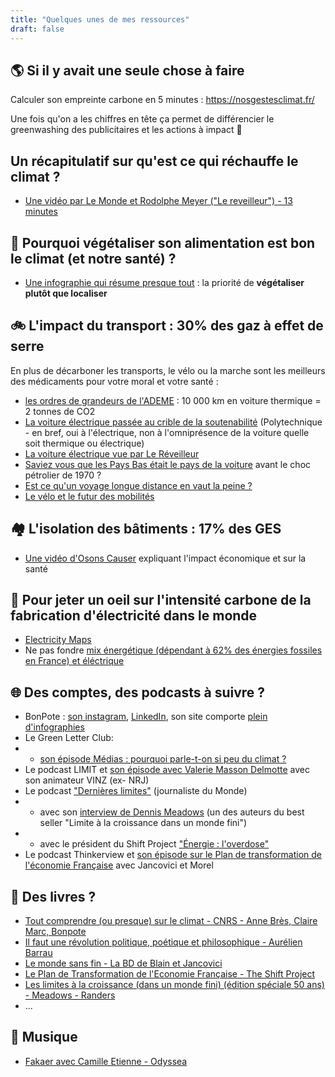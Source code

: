 ```yaml
---
title: "Quelques unes de mes ressources"
draft: false
---
```


## 🌎 Si il y avait une seule chose à faire
Calculer son empreinte carbone en 5 minutes : https://nosgestesclimat.fr/

Une fois qu'on a les chiffres en tête ça permet de différencier le greenwashing des publicitaires et les actions à impact 💪

## Un récapitulatif sur qu'est ce qui réchauffe le climat ?

* [Une vidéo par Le Monde et Rodolphe Meyer ("Le reveilleur") - 13 minutes](https://www.youtube.com/watch?v=GVJRZqI6h2k)

## 🍄 Pourquoi végétaliser son alimentation est bon le climat (et notre santé) ?

* [Une infographie qui résume presque tout](https://bonpote.com/wp-content/uploads/2021/05/ALIMENTATION-BON-POTE-1.png) : la priorité de **végétaliser plutôt que localiser**

## 🚲 L'impact du transport : 30% des gaz à effet de serre
En plus de décarboner les transports, le vélo ou la marche sont les meilleurs des médicaments pour votre moral et votre santé :

* [les ordres de grandeurs de l'ADEME](https://monimpacttransport.fr/) : 10 000 km en voiture thermique = 2 tonnes de CO2
* [La voiture électrique passée au crible de la soutenabilité](https://www.polytechnique-insights.com/tribunes/planete/la-voiture-electrique-passee-au-crible-de-la-soutenabilite/) (Polytechnique - en bref, oui à l'électrique, non à l'omniprésence de la voiture quelle soit thermique ou électrique)
* [La voiture électrique vue par Le Réveilleur](https://www.youtube.com/watch?v=zjaUqUozwdc)
* [Saviez vous que les Pays Bas était le pays de la voiture](https://www.youtube.com/watch?v=JFM2rMJ227A) avant le choc pétrolier de 1970 ?
* [Est ce qu'un voyage longue distance en vaut la peine ?](https://www.facebook.com/100028971056614/posts/votre-trajet-en-avion-en-vaut-il-vraiment-la-peine-je-vois-encore-trop-de-person/554332095542487/) 
* [Le vélo et le futur des mobilités](https://bonpote.com/le-velo-est-le-futur-de-nos-mobilites-1-5/)

## 🏘 L'isolation des bâtiments : 17% des GES

* [Une vidéo d'Osons Causer](https://www.youtube.com/watch?v=lUWj0Mhr8bs) expliquant l'impact économique et sur la santé

## 🔌 Pour jeter un oeil sur l'intensité carbone de la fabrication d'électricité dans le monde

* [Electricity Maps](https://app.electricitymaps.com/map)
* Ne pas fondre [mix énergétique (dépendant à 62% des énergies fossiles en France) et éléctrique](https://www.statistiques.developpement-durable.gouv.fr/edition-numerique/chiffres-cles-energie-2021/6-bilan-energetique-de-la-france)

## 🌐 Des comptes, des podcasts à suivre ?

* BonPote : [son instagram](https://www.instagram.com/bonpote/), [LinkedIn](https://www.linkedin.com/in/thomas-wagner-0807b932/), son site comporte [plein d'infographies](https://bonpote.com/les-infographies-du-6eme-rapport-du-giec/)
* Le Green Letter Club:
* * [son épisode Médias : pourquoi parle-t-on si peu du climat ?](https://www.youtube.com/watch?v=ZC0FFdBLMAI)
* Le podcast LIMIT et [son épisode avec Valerie Masson Delmotte](https://youtu.be/gnbu6oXD-7M) avec son animateur VINZ (ex- NRJ)
* Le podcast ["Dernières limites"](https://podcast.ausha.co/dernieres-limites/bande-annonce) (journaliste du Monde)
* * avec son [interview de Dennis Meadows](https://podcast.ausha.co/dernieres-limites/prologue-dennis-meadows) (un des auteurs du best seller "Limite à la croissance dans un monde fini") 
* * avec le président du Shift Project ["Énergie : l'overdose"](https://podcast.ausha.co/dernieres-limites/episode-7)
* Le podcast Thinkerview et [son épisode sur le Plan de transformation de l'économie Française](https://www.youtube.com/watch?v=dmBRwFVQk_M) avec Jancovici et Morel

## 📗 Des livres ?
* [Tout comprendre (ou presque) sur le climat - CNRS - Anne Brès, Claire Marc, Bonpote](https://www.placedeslibraires.fr/livre/9782271139771-tout-comprendre-ou-presque-sur-le-climat-anne-bres-claire-marc-bonpote/)
* [Il faut une révolution politique, poétique et philosophique - Aurélien Barrau](https://www.placedeslibraires.fr/livre/9791038701298-il-faut-une-revolution-politique-poetique-et-philosophique-aurelien-/*)
* [Le monde sans fin - La BD de Blain et Jancovici]()
* [Le Plan de Transformation de l'Economie Française - The Shift Project]()
* [Les limites à la croissance (dans un monde fini) (édition spéciale 50 ans) - Meadows - Randers]()
* ...

## 🎼 Musique 
* [Fakaer avec Camille Etienne - Odyssea](https://www.youtube.com/watch?v=bIXtZv_3xZ0)